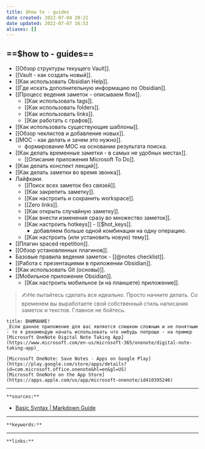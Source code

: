 ```yaml
---
title: $how to - guides
date created: 2022-07-04 20:21
date updated: 2022-07-07 16:53
aliases: []
---
```


## ==$how to - guides==

- [[Обзор структуры текущего Vault]].
- [[Vault - как создать новый]].
- [[Как использовать Obsidian Help]].
- [[Где искать дополнительную информацию по Obsidian]].
- [[Процесс ведения заметок - описываем flow]].
	- [[Как использовать tags]].
	- [[Как использовать folders]].
	- [[Как использовать links]].
	- [[Как работать с графов]].
- [[Как использовать существующие шаблоны]].
- [[Обзор чеклистов и добавление новых]].
- [[MOC - как делать и зачем это нужно]].
	- формирование MOC на основании результата поиска.
- [[Как делать временные заметки - в самых не удобных местах]].
	- [[Описание приложения Microsoft To Do]].
- [[Как делать конспект лекций]].
- [[Как делать заметки во время звонка]].
- Лайфхаки.
	- [[Поиск всех заметок без связей]].
	- [[Как закрепить заметку]].
	- [[Как настроить и сохранить workspace]].
	- [[Zero links]].
	- [[Как открыть случайную заметку]].
	- [[Как внести изменения сразу во множество заметок]].
	- [[Как настроить hotkeys]] - [[$hot_keys]].
		- добавляем больше одной комбинации на одну операцию.
	- [[Как настроить (или установить новую) тему]].
- [[Плагин spaced repetition]].
- [[Обзор установленных плагинов]].
- Базовые правила ведения заметок - [[@notes checklist]].
- [[Работа с презентациями в приложении Obsidian]].
- [[Как использовать Git (основы)]].
- [[Мобильное приложение Obsidian]].
	- [[Как настроить мобильное (и на планшете) приложение]]. 

> ✍️Не пытайтесь сделать все идеально. Просто начните делать. Со временем вы выработаете свой собственный стиль написания заметок и текстов. Главное не бойтесь.

```ad-attention
title: ВНИМАНИЕ!
_Если данное приложение для вас является слишком сложным и не понятным - то я рекомендую начать использовать что нибудь попроще - на пример [Microsoft OneNote Digital Note Taking App](https://www.microsoft.com/en-us/microsoft-365/onenote/digital-note-taking-app)_

[Microsoft OneNote: Save Notes - Apps on Google Play](https://play.google.com/store/apps/details?id=com.microsoft.office.onenote&hl=en&gl=US)
[Microsoft OneNote on the App Store](https://apps.apple.com/us/app/microsoft-onenote/id410395246)
```

---

`**sources:**`

- [Basic Syntax | Markdown Guide](https://www.markdownguide.org/basic-syntax)

---

`**keywords:**`

---

`**links:**`
